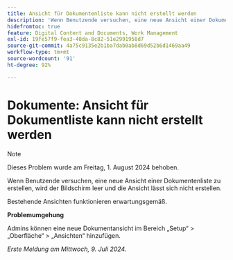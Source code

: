 ```yaml
---
title: Ansicht für Dokumentenliste kann nicht erstellt werden
description: 'Wenn Benutzende versuchen, eine neue Ansicht einer Dokumentenliste zu erstellen, wird der Bildschirm leer und die Ansicht lässt sich nicht erstellen. '
hidefromtoc: true
feature: Digital Content and Documents, Work Management
exl-id: 19fe57f9-fea3-48da-8c82-51e2991958d7
source-git-commit: 4a75c9135e2b1ba7dab0ab8d69d52b6d1469aa49
workflow-type: tm+mt
source-wordcount: '91'
ht-degree: 92%

---
```


# Dokumente: Ansicht für Dokumentliste kann nicht erstellt werden

>[!NOTE]
>
>Dieses Problem wurde am Freitag, 1. August 2024 behoben.

Wenn Benutzende versuchen, eine neue Ansicht einer Dokumentenliste zu erstellen, wird der Bildschirm leer und die Ansicht lässt sich nicht erstellen.

Bestehende Ansichten funktionieren erwartungsgemäß.

**Problemumgehung**

Admins können eine neue Dokumentansicht im Bereich „Setup“ > „Oberfläche“ > „Ansichten“ hinzufügen.

_Erste Meldung am Mittwoch, 9. Juli 2024._
